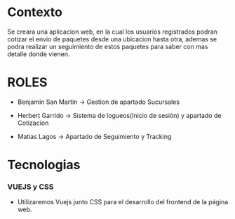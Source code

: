 # Contexto
Se creara una aplicacion web, en la cual los usuarios registrados podran cotizar el envio de paquetes desde una ubicacion hasta otra, ademas se podra realizar un seguimiento de estos paquetes para saber con mas detalle donde vienen.

# ROLES
- Benjamin San Martin -> Gestion de apartado Sucursales
* Herbert Garrido -> Sistema de logueos(Inicio de sesión) y apartado de Cotizacion
+ Matias Lagos -> Apartado de Seguimiento y Tracking

# Tecnologias
### VUEJS y CSS
- Utilizaremos Vuejs junto CSS para el desarrollo del frontend de la página web.
